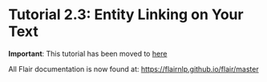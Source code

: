# Tutorial 2.3: Entity Linking on Your Text

**Important**: This tutorial has been moved to [here](https://flairnlp.github.io/flair/master/tutorial/tutorial-basics/entity-linking.html)

All Flair documentation is now found at: https://flairnlp.github.io/flair/master